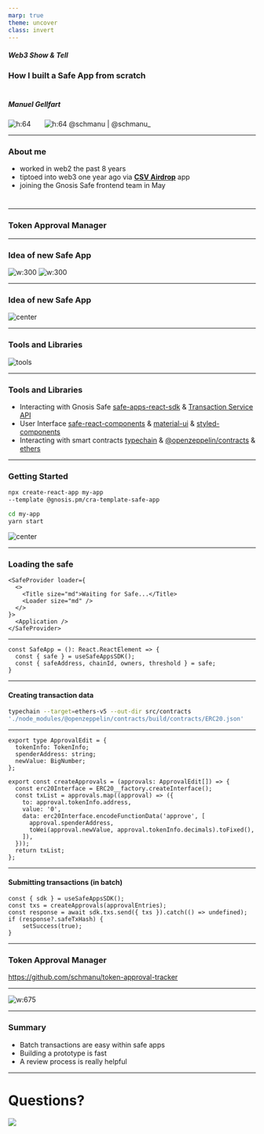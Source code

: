 ```yaml
---
marp: true
theme: uncover
class: invert
---
```


##### Web3 Show & Tell
### How I built a Safe App from scratch
#
#
#
##### Manuel Gellfart

![h:64](assets/github.png) &nbsp;&nbsp;&nbsp;&nbsp;&nbsp; ![h:64](assets/twitter.png)
@schmanu | @schmanu_


---
### About me

- worked in web2 the past 8 years
- tiptoed into web3 one year ago via [**CSV Airdrop**](https://github.com/bh2smith/safe-airdrop) app
- joining the Gnosis Safe frontend team in May
#
#
#
---
### Token Approval Manager
---
### Idea of new Safe App

![w:300](assets/finding_problems.gif)
![w:300](assets/finding_problems4.gif)

---
### Idea of new Safe App

![center](assets/tweet.png)

---

### Tools and Libraries

![tools](assets/tools.gif)

---
### Tools and Libraries

- Interacting with Gnosis Safe
[safe-apps-react-sdk](https://github.com/gnosis/safe-apps-sdk/tree/master/packages/safe-apps-react-sdk) & [Transaction Service API](https://safe-transaction.gnosis.io/)
- User Interface
[safe-react-components](https://github.com/gnosis/safe-react-components) & [material-ui](https://github.com/mui/material-ui) & [styled-components](https://github.com/styled-components/styled-components)
- Interacting with smart contracts
[typechain](https://github.com/dethcrypto/TypeChain) & [@openzeppelin/contracts](https://github.com/OpenZeppelin/openzeppelin-contracts) & [ethers](https://www.npmjs.com/package/ethers)
---

### Getting Started

```bash
npx create-react-app my-app 
--template @gnosis.pm/cra-template-safe-app

cd my-app
yarn start
```

![center](assets/new-app.png)

---
### Loading the safe

```tsx
<SafeProvider loader={
  <>
    <Title size="md">Waiting for Safe...</Title>
    <Loader size="md" />
  </>
}>
  <Application />
</SafeProvider>
```

---

```tsx
const SafeApp = (): React.ReactElement => {
  const { safe } = useSafeAppsSDK();
  const { safeAddress, chainId, owners, threshold } = safe;
}
```

---
#### Creating transaction data
```bash
typechain --target=ethers-v5 --out-dir src/contracts 
'./node_modules/@openzeppelin/contracts/build/contracts/ERC20.json'
```

---
```tsx
export type ApprovalEdit = {
  tokenInfo: TokenInfo;
  spenderAddress: string;
  newValue: BigNumber;
};

export const createApprovals = (approvals: ApprovalEdit[]) => {
  const erc20Interface = ERC20__factory.createInterface();
  const txList = approvals.map((approval) => ({
    to: approval.tokenInfo.address,
    value: '0',
    data: erc20Interface.encodeFunctionData('approve', [
      approval.spenderAddress,
      toWei(approval.newValue, approval.tokenInfo.decimals).toFixed(),
    ]),
  }));
  return txList;
};
```
---
#### Submitting transactions (in batch)
```tsx
const { sdk } = useSafeAppsSDK();
const txs = createApprovals(approvalEntries);
const response = await sdk.txs.send({ txs }).catch(() => undefined);
if (response?.safeTxHash) {
    setSuccess(true);
}
```
---

### Token Approval Manager

https://github.com/schmanu/token-approval-tracker

---

![w:675](assets/prototype.gif)

---

### Summary

- Batch transactions are easy within safe apps
- Building a prototype is fast
- A review process is really helpful

---

# Questions?

![](assets/goodboy.gif)